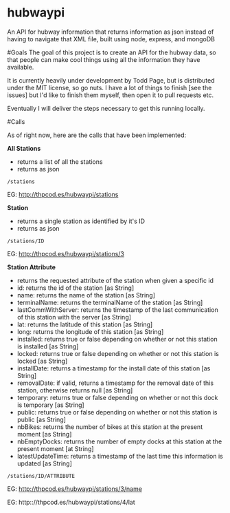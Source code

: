 hubwaypi
========

An API for hubway information that returns information as json instead of having to navigate that XML file, built using node, express, and mongoDB

#Goals
The goal of this project is to create an API for the hubway data, so that people can make cool things using all the information they have available.

It is currently heavily under development by Todd Page, but is distributed under the MIT license, so go nuts.  I have a lot of things to finish [see the issues] but I'd like to finish them myself, then open it to pull requests etc.

Eventually I will deliver the steps necessary to get this running locally.

#Calls

As of right now, here are the calls that have been implemented:

**All Stations**
- returns a list of all the stations
- returns as json
```
/stations
```
EG: http://thpcod.es/hubwaypi/stations

**Station**
- returns a single station as identified by it's ID
- returns as json
```
/stations/ID
```
EG: http://thpcod.es/hubwaypi/stations/3

**Station Attribute**
- returns the requested attribute of the station when given a specific id
- id: returns the id of the station [as String]
- name: returns the name of the station [as String]
- terminalName: returns the terminalName of the station [as String]
- lastCommWithServer: returns the timestamp of the last communication of this station with the server [as String]
- lat: returns the latitude of this station [as String]
- long: returns the longitude of this station [as String]
- installed: returns true or false depending on whether or not this station is installed [as String]
- locked: returns true or false depending on whether or not this station is locked [as String]
- installDate: returns a timestamp for the install date of this station [as String]
- removalDate: if valid, returns a timestamp for the removal date of this station, otherwise returns null [as String]
- temporary: returns true or false depending on whether or not this dock is temporary [as String]
- public: returns true or false depending on whether or not this station is public [as String]
- nbBikes: returns the number of bikes at this station at the present moment [as String]
- nbEmptyDocks: returns the number of empty docks at this station at the present moment [at String]
- latestUpdateTime: returns a timestamp of the last time this information is updated [as String]
```
/stations/ID/ATTRIBUTE
```
EG: http://thpcod.es/hubwaypi/stations/3/name

EG: http:://thpcod.es/hubwaypi/stations/4/lat
